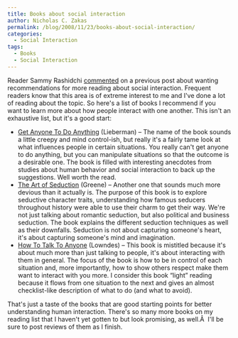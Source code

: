 ```yaml
---
title: Books about social interaction
author: Nicholas C. Zakas
permalink: /blog/2008/11/23/books-about-social-interaction/
categories:
  - Social Interaction
tags:
  - Books
  - Social Interaction
---
```

Reader Sammy Rashidchi [commented][1] on a previous post about wanting recommendations for more reading about social interaction. Frequent readers know that this area is of extreme interest to me and I've done a lot of reading about the topic. So here's a list of books I recommend if you want to learn more about how people interact with one another. This isn't an exhaustive list, but it's a good start:

  * [Get Anyone To Do Anything][2] (Lieberman) &#8211; The name of the book sounds a little creepy and mind control-ish, but really it's a fairly tame look at what influences people in certain situations. You really can't get anyone to do anything, but you can manipulate situations so that the outcome is a desirable one. The book is filled with interesting anecdotes from studies about human behavior and social interaction to back up the suggestions. Well worth the read.
  * [The Art of Seduction][3] (Greene) &#8211; Another one that sounds much more devious than it actually is. The purpose of this book is to explore seductive character traits, understanding how famous seducers throughout history were able to use their charm to get their way. We're not just talking about romantic seduction, but also political and business seduction. The book explains the different seduction techniques as well as their downfalls. Seduction is not about capturing someone's heart, it's about capturing someone's mind and imagination.
  * [How To Talk To Anyone][4] (Lowndes) &#8211; This book is mistitled because it's about much more than just talking to people, it's about interacting with them in general. The focus of the book is how to be in control of each situation and, more importantly, how to show others respect make them want to interact with you more. I consider this book &#8220;light&#8221; reading because it flows from one situation to the next and gives an almost checklist-like description of what to do (and what to avoid).

That's just a taste of the books that are good starting points for better understanding human interaction. There's so many more books on my reading list that I haven't yet gotten to but look promising, as well.Â  I'll be sure to post reviews of them as I finish.

 [1]: {{site.url}}/blog/2008/10/28/why-software-engineers-fail/#comment-1862
 [2]: http://www.amazon.com/gp/product/0312270178?ie=UTF8&tag=nczonline-20&link_code=as3&camp=211189&creative=373489&creativeASIN=0312270178
 [3]: http://www.amazon.com/gp/product/0142001198?ie=UTF8&tag=nczonline-20&link_code=as3&camp=211189&creative=373489&creativeASIN=0142001198
 [4]: http://www.amazon.com/gp/product/007141858X?ie=UTF8&tag=nczonline-20&link_code=as3&camp=211189&creative=373489&creativeASIN=007141858X
